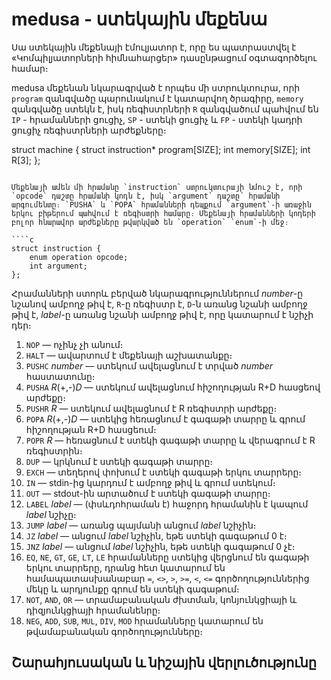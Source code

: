 medusa - ստեկային մեքենա
========================

Սա ստեկային մեքենայի էմուլյատոր է, որը ես պատրաստվել է «Կոմպիլյատորների հիմնահարցեր» դասընթացում օգտագործելու համար։

medusa մեքենան նկարագրված է որպես մի ստրուկտուրա, որի `program` զանգվածը պարունակում է կատարվող ծրագիրը, `memory` զանգվածը ստեկն է, իսկ ռեգիստրների `R` զանգվածում պահվում են `IP` - հրամանների ցուցիչ, `SP` - ստեկի ցուցիչ և `FP` - ստեկի կադրի ցուցիչ ռեգիստրների արժեքները։


struct machine {
	struct instruction* program[SIZE];
	int memory[SIZE];
	int R[3];
};
````

Մեքենայի ամեն մի հրամանը `instruction` ստրուկտուրայի նմուշ է, որի `opcode` դաշտը հրամանի կոդն է, իսկ `argument` դաշտը՝ հրամանի արգումենտը։ `PUSHA` և `POPA` հրամանների դեպքում `argument`-ի առաջին երկու բիթերում պահվում է ռեգիստրի համարը։ Մեքենայի հրամանների կոդերի բոլոր հնարավոր արժեքները թվարկված են `operation` `enum`-ի մեջ։

````c
struct instruction {
	enum operation opcode;
	int argument;
};
````

Հրամանների ստորև բերված նկարագրություններում _number_-ը նշանով ամբողջ թիվ է, `R`-ը ռեգիստր է, `D`-ն առանց նշանի ամբողջ թիվ է, _label_-ը առանց նշանի ամբողջ թիվ է, որը կատարում է նշիչի դեր։

1. `NOP` ― ոչինչ չի անում։
2. `HALT` ― ավարտում է մեքենայի աշխատանքը։
3. `PUSHC` _number_ ― ստեկում ավելացնում է տրված _number_ հաստատունը։
4. `PUSHA` _R_(+,-)_D_ ― ստեկում ավելացնում հիշողության R+D հասցեով արժեքը։
5. `PUSHR` _R_ ― ստեկում ավելացնում է R ռեգիստրի արժեքը։
6. `POPA` _R_(+,-)_D_ ― ստեկից հեռացնում է գագաթի տարրը և գրում հիշողության R+D հասցեում։
7. `POPR` _R_ ― հեռացնում է ստեկի գագաթի տարրը և վերագրում է R ռեգիստրին։
8. `DUP` ― կրկնում է ստեկի գագաթի տարրը։
9. `EXCH` ― տեղերով փոխում է ստեկի գագաթի երկու տարրերը։
10. `IN` ― stdin-ից կարդում է ամբողջ թիվ և գրում ստեկում։
11. `OUT` ― stdout-ին արտածում է ստեկի գագաթի տարրը։
12. `LABEL` _label_ ― (փսևդոհրաման է) հաջորդ հրամանին է կապում _label_ նշիչը։
13. `JUMP` _label_ ― առանց պայմանի անցում _label_ նշիչին։
14. `JZ` _label_ ― անցում _label_ նշիչին, եթե ստեկի գագաթում 0 է։
15. `JNZ` _label_ ― անցում _label_ նշիչին, եթե ստեկի գագաթում 0 չէ։
16. `EQ`, `NE`, `GT`, `GE`, `LT`, `LE` հրամանները ստեկից վերցնում են գագաթի երկու տարրերը, դրանց հետ կատարում են համապատասխանաբար `=`, `<>`, `>`, `>=`, `<`, `<=` գործողություններից մեկը և արդյունքը գրում են ստեկի գագաթում։
17. `NOT`, `AND`, `OR` ― տրամաբանական ժխտման, կոնյունկցիայի և դիզյունկցիայի հրամանենրը։
18. `NEG`, `ADD`, `SUB`, `MUL`, `DIV`, `MOD` հրամանները կատարում են թվամաբանական գործողությունները։


Շարահյուսական և նիշային վերլուծությունը
---------------------------------------
